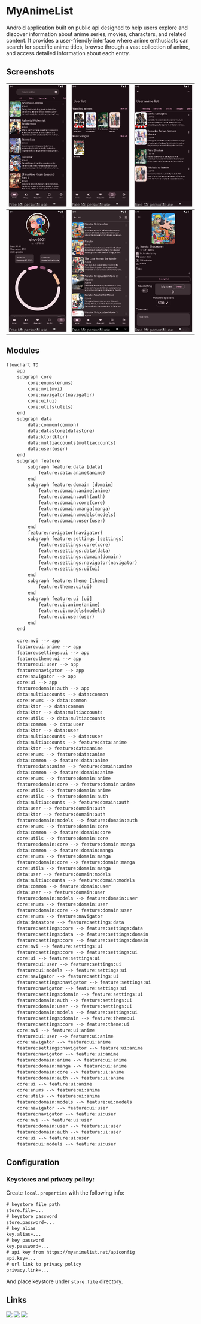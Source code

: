 # MyAnimeList

Android application built on public api designed to help users explore and discover information
about anime series, movies, characters, and related content. It provides a user-friendly interface
where anime enthusiasts can search for specific anime titles, browse through a vast collection of
anime, and access detailed information about each entry.

## Screenshots

| ![image](/screenshots/screenshot-2024-04-15_11.43.38.817.png) | ![image](/screenshots/screenshot-2024-04-15_11.43.52.909.png) | ![image](/screenshots/screenshot-2024-04-15_11.43.57.694.png) |
|---------------------------------------------------------------|---------------------------------------------------------------|---------------------------------------------------------------|
| ![image](/screenshots/screenshot-2024-04-15_11.44.02.039.png) | ![image](/screenshots/screenshot-2024-04-15_11.44.12.258.png) | ![image](/screenshots/screenshot-2024-04-15_11.44.17.161.png) |

## Modules

```mermaid
flowchart TD
    app
    subgraph core
        core:enums(enums)
        core:mvi(mvi)
        core:navigator(navigator)
        core:ui(ui)
        core:utils(utils)
    end
    subgraph data
        data:common(common)
        data:datastore(datastore)
        data:ktor(ktor)
        data:multiaccounts(multiaccounts)
        data:user(user)
    end
    subgraph feature
        subgraph feature:data [data]
            feature:data:anime(anime)
        end
        subgraph feature:domain [domain]
            feature:domain:anime(anime)
            feature:domain:auth(auth)
            feature:domain:core(core)
            feature:domain:manga(manga)
            feature:domain:models(models)
            feature:domain:user(user)
        end
        feature:navigator(navigator)
        subgraph feature:settings [settings]
            feature:settings:core(core)
            feature:settings:data(data)
            feature:settings:domain(domain)
            feature:settings:navigator(navigator)
            feature:settings:ui(ui)
        end
        subgraph feature:theme [theme]
            feature:theme:ui(ui)
        end
        subgraph feature:ui [ui]
            feature:ui:anime(anime)
            feature:ui:models(models)
            feature:ui:user(user)
        end
    end

    core:mvi --> app
    feature:ui:anime --> app
    feature:settings:ui --> app
    feature:theme:ui --> app
    feature:ui:user --> app
    feature:navigator --> app
    core:navigator --> app
    core:ui --> app
    feature:domain:auth --> app
    data:multiaccounts --> data:common
    core:enums --> data:common
    data:ktor --> data:common
    data:ktor --> data:multiaccounts
    core:utils --> data:multiaccounts
    data:common --> data:user
    data:ktor --> data:user
    data:multiaccounts --> data:user
    data:multiaccounts --> feature:data:anime
    data:ktor --> feature:data:anime
    core:enums --> feature:data:anime
    data:common --> feature:data:anime
    feature:data:anime --> feature:domain:anime
    data:common --> feature:domain:anime
    core:enums --> feature:domain:anime
    feature:domain:core --> feature:domain:anime
    core:utils --> feature:domain:anime
    core:utils --> feature:domain:auth
    data:multiaccounts --> feature:domain:auth
    data:user --> feature:domain:auth
    data:ktor --> feature:domain:auth
    feature:domain:models --> feature:domain:auth
    core:enums --> feature:domain:core
    data:common --> feature:domain:core
    core:utils --> feature:domain:core
    feature:domain:core --> feature:domain:manga
    data:common --> feature:domain:manga
    core:enums --> feature:domain:manga
    feature:domain:core --> feature:domain:manga
    core:utils --> feature:domain:manga
    data:user --> feature:domain:models
    data:multiaccounts --> feature:domain:models
    data:common --> feature:domain:user
    data:user --> feature:domain:user
    feature:domain:models --> feature:domain:user
    core:enums --> feature:domain:user
    feature:domain:core --> feature:domain:user
    core:enums --> feature:navigator
    data:datastore --> feature:settings:data
    feature:settings:core --> feature:settings:data
    feature:settings:data --> feature:settings:domain
    feature:settings:core --> feature:settings:domain
    core:mvi --> feature:settings:ui
    feature:settings:core --> feature:settings:ui
    core:ui --> feature:settings:ui
    feature:ui:user --> feature:settings:ui
    feature:ui:models --> feature:settings:ui
    core:navigator --> feature:settings:ui
    feature:settings:navigator --> feature:settings:ui
    feature:navigator --> feature:settings:ui
    feature:settings:domain --> feature:settings:ui
    feature:domain:auth --> feature:settings:ui
    feature:domain:user --> feature:settings:ui
    feature:domain:models --> feature:settings:ui
    feature:settings:domain --> feature:theme:ui
    feature:settings:core --> feature:theme:ui
    core:mvi --> feature:ui:anime
    feature:ui:user --> feature:ui:anime
    core:navigator --> feature:ui:anime
    feature:settings:navigator --> feature:ui:anime
    feature:navigator --> feature:ui:anime
    feature:domain:anime --> feature:ui:anime
    feature:domain:manga --> feature:ui:anime
    feature:domain:core --> feature:ui:anime
    feature:domain:auth --> feature:ui:anime
    core:ui --> feature:ui:anime
    core:enums --> feature:ui:anime
    core:utils --> feature:ui:anime
    feature:domain:models --> feature:ui:models
    core:navigator --> feature:ui:user
    feature:navigator --> feature:ui:user
    core:mvi --> feature:ui:user
    feature:domain:user --> feature:ui:user
    feature:domain:auth --> feature:ui:user
    core:ui --> feature:ui:user
    feature:ui:models --> feature:ui:user
```

## Configuration

### Keystores and privacy policy:

Create `local.properties` with the following info:

```properties
# keystore file path
store.file=...
# keystore password
store.password=...
# key alias
key.alias=...
# key password
key.password=...
# api key from https://myanimelist.net/apiconfig
api.key=...
# url link to privacy policy
privacy.link=...
```

And place keystore under `store.file` directory.

## Links

[<img src="https://cdn-icons-png.flaticon.com/512/25/25231.png" width="40"/>](https://github.com/VladDaniliuk)
[<img src="https://upload.wikimedia.org/wikipedia/commons/thumb/8/82/Telegram_logo.svg/2048px-Telegram_logo.svg.png" width="40"/>](https://t.me/vladdaniliuk)
[<img src="https://upload.wikimedia.org/wikipedia/commons/thumb/f/f8/LinkedIn_icon_circle.svg/2048px-LinkedIn_icon_circle.svg.png" width="40"/>](https://www.linkedin.com/in/vladislavdaniliuk/)
